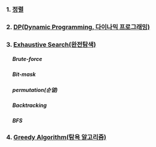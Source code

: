 ### 1. [정렬]()

### 2. [DP(Dynamic Programming, 다이나믹 프로그래밍)](https://github.com/kHeNoTbB/Algorithm/tree/master/DP) 

### 3. [Exhaustive Search(완전탐색)](https://github.com/kHeNoTbB/Algorithm/tree/master/Exhaustive%20Search)
##### &nbsp;&nbsp;&nbsp;&nbsp; Brute-force
##### &nbsp;&nbsp;&nbsp;&nbsp; Bit-mask
##### &nbsp;&nbsp;&nbsp;&nbsp; permutation(순열)
##### &nbsp;&nbsp;&nbsp;&nbsp; Backtracking
##### &nbsp;&nbsp;&nbsp;&nbsp; BFS

### 4. [Greedy Algorithm(탐욕 알고리즘)](https://github.com/kHeNoTbB/Algorithm/tree/master/Greedy)
